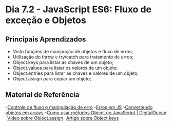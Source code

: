 # Dia 7.2 - JavaScript ES6: Fluxo de exceção e Objetos

## Principais Aprendizados

- Visto funções de manipução de objetos e fluxo de erros;
- Utilização do throw e try/catch para tratamento de erros;
- Object.keys para listar as chaves de um objeto;
- Object.values para listar os valores de um objeto;
- Object.entries para listar as chaves e valores de um objeto;
- Object.assign para copiar um objeto;
## Material de Referência

-[Controle de fluxo e manipulação de erro](https://developer.mozilla.org/pt-BR/docs/Web/JavaScript/Guide/Control_flow_and_error_handling)
-[Erros em JS](https://www.w3schools.com/js/js_errors.asp)
-[Convertendo objetos em arrays](https://www.samanthaming.com/tidbits/76-converting-object-to-array/)
-[Como usar métodos Object no JavaScript | DigitalOcean](https://www.digitalocean.com/community/tutorials/how-to-use-object-methods-in-javascript-pt)
-[Video sobre Object.assign](https://www.youtube.com/watch?v=JmGJUzNsGFs)
-[Artigo sobre Object.keys](https://levelup.gitconnected.com/learn-about-object-keys-in-javascript-cf2967ba6401)